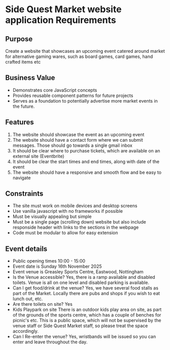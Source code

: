 # Side Quest Market website application Requirements

## Purpose
Create a website that showcases an upcoming event catered around market for alternative gaming wares, such as board games, card games, hand crafted items etc

## Business Value
- Demonstrates core JavaScript concepts
- Provides reusable component patterns for future projects
- Serves as a foundation to potentially advertise more market events in the future.

## Features
1. The website should showcase the event as an upcoming event
2. The website should have a contact form where we can submit messages. Those should go towards a single gmail inbox
3. It should be clear where to purchase tickets, which are available on an external site (Eventbrite)
4. It should be clear the start times and end times, along with date of the event
5. The website should have a responsive and smooth flow and be easy to navigate


## Constraints
- The site must work on mobile devices and desktop screens
- Use vanilla javascript with no frameworks if possible
- Must be visually appealing but simple
- Must be a single page (scrolling down) website but also include responside header with links to the sections in the webpage
- Code must be modular to allow for easy extension



## Event details
- Public opening times 10:00 - 15:00 
- Event date is Sunday 16th November 2025
- Event venue is Greasley Sports Centre, Eastwood, Nottingham
- Is the Venue accessible?
Yes, there is a ramp available and disabled toilets. Venue is all on one level and disabled parking is available.
- Can I get food/drink at the venue?
Yes, we have several food stalls as part of the Market. Locally there are pubs and shops if you wish to eat lunch out, etc.
- Are there toilets on site?
Yes
- Kids Playpark on site
There is an outdoor kids play area on site, as part of the grounds of the sports centre, which has a couple of benches for picnic's etc. This is a public space, which will not be supervised by the venue staff or Side Quest Market staff, so please treat the space accordingly.
- Can I Re-enter the venue?
Yes, wristbands will be issued so you can enter and leave throughout the day.